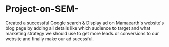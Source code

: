 # Project-on-SEM-
Created a successful Google search &amp; Display ad on Mamaearth's website's blog page by adding all details like which audience to target and what marketing strategy we should use to get more leads or conversions to our website and finally make our ad sucessful.
